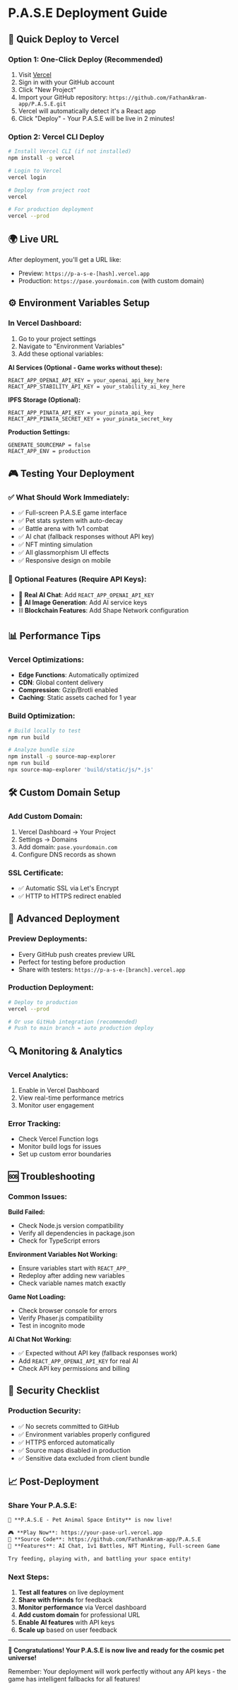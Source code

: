 # P.A.S.E Deployment Guide

## 🚀 Quick Deploy to Vercel

### Option 1: One-Click Deploy (Recommended)
1. Visit [Vercel](https://vercel.com)
2. Sign in with your GitHub account
3. Click "New Project"
4. Import your GitHub repository: `https://github.com/FathanAkram-app/P.A.S.E.git`
5. Vercel will automatically detect it's a React app
6. Click "Deploy" - Your P.A.S.E will be live in 2 minutes!

### Option 2: Vercel CLI Deploy
```bash
# Install Vercel CLI (if not installed)
npm install -g vercel

# Login to Vercel
vercel login

# Deploy from project root
vercel

# For production deployment
vercel --prod
```

## 🌍 Live URL
After deployment, you'll get a URL like:
- Preview: `https://p-a-s-e-[hash].vercel.app`
- Production: `https://pase.yourdomain.com` (with custom domain)

## ⚙️ Environment Variables Setup

### In Vercel Dashboard:
1. Go to your project settings
2. Navigate to "Environment Variables"
3. Add these optional variables:

**AI Services (Optional - Game works without these):**
```
REACT_APP_OPENAI_API_KEY = your_openai_api_key_here
REACT_APP_STABILITY_API_KEY = your_stability_ai_key_here
```

**IPFS Storage (Optional):**
```
REACT_APP_PINATA_API_KEY = your_pinata_api_key
REACT_APP_PINATA_SECRET_KEY = your_pinata_secret_key
```

**Production Settings:**
```
GENERATE_SOURCEMAP = false
REACT_APP_ENV = production
```

## 🎮 Testing Your Deployment

### ✅ What Should Work Immediately:
- ✅ Full-screen P.A.S.E game interface
- ✅ Pet stats system with auto-decay
- ✅ Battle arena with 1v1 combat
- ✅ AI chat (fallback responses without API key)
- ✅ NFT minting simulation
- ✅ All glassmorphism UI effects
- ✅ Responsive design on mobile

### 🔧 Optional Features (Require API Keys):
- 🤖 **Real AI Chat**: Add `REACT_APP_OPENAI_API_KEY`
- 🎨 **AI Image Generation**: Add AI service keys
- ⛓️ **Blockchain Features**: Add Shape Network configuration

## 📊 Performance Tips

### Vercel Optimizations:
- **Edge Functions**: Automatically optimized
- **CDN**: Global content delivery
- **Compression**: Gzip/Brotli enabled
- **Caching**: Static assets cached for 1 year

### Build Optimization:
```bash
# Build locally to test
npm run build

# Analyze bundle size
npm install -g source-map-explorer
npm run build
npx source-map-explorer 'build/static/js/*.js'
```

## 🛠️ Custom Domain Setup

### Add Custom Domain:
1. Vercel Dashboard → Your Project
2. Settings → Domains
3. Add domain: `pase.yourdomain.com`
4. Configure DNS records as shown

### SSL Certificate:
- ✅ Automatic SSL via Let's Encrypt
- ✅ HTTP to HTTPS redirect enabled

## 🚀 Advanced Deployment

### Preview Deployments:
- Every GitHub push creates preview URL
- Perfect for testing before production
- Share with testers: `https://p-a-s-e-[branch].vercel.app`

### Production Deployment:
```bash
# Deploy to production
vercel --prod

# Or use GitHub integration (recommended)
# Push to main branch = auto production deploy
```

## 🔍 Monitoring & Analytics

### Vercel Analytics:
1. Enable in Vercel Dashboard
2. View real-time performance metrics
3. Monitor user engagement

### Error Tracking:
- Check Vercel Function logs
- Monitor build logs for issues
- Set up custom error boundaries

## 🆘 Troubleshooting

### Common Issues:

**Build Failed:**
- Check Node.js version compatibility
- Verify all dependencies in package.json
- Check for TypeScript errors

**Environment Variables Not Working:**
- Ensure variables start with `REACT_APP_`
- Redeploy after adding new variables
- Check variable names match exactly

**Game Not Loading:**
- Check browser console for errors
- Verify Phaser.js compatibility
- Test in incognito mode

**AI Chat Not Working:**
- ✅ Expected without API key (fallback responses work)
- Add `REACT_APP_OPENAI_API_KEY` for real AI
- Check API key permissions and billing

## 🔐 Security Checklist

### Production Security:
- ✅ No secrets committed to GitHub
- ✅ Environment variables properly configured
- ✅ HTTPS enforced automatically
- ✅ Source maps disabled in production
- ✅ Sensitive data excluded from client bundle

## 📈 Post-Deployment

### Share Your P.A.S.E:
```markdown
🚀 **P.A.S.E - Pet Animal Space Entity** is now live!

🎮 **Play Now**: https://your-pase-url.vercel.app
🐙 **Source Code**: https://github.com/FathanAkram-app/P.A.S.E
🌟 **Features**: AI Chat, 1v1 Battles, NFT Minting, Full-screen Game

Try feeding, playing with, and battling your space entity!
```

### Next Steps:
1. **Test all features** on live deployment
2. **Share with friends** for feedback
3. **Monitor performance** via Vercel dashboard
4. **Add custom domain** for professional URL
5. **Enable AI features** with API keys
6. **Scale up** based on user feedback

---

**🎉 Congratulations! Your P.A.S.E is now live and ready for the cosmic pet universe!**

Remember: Your deployment will work perfectly without any API keys - the game has intelligent fallbacks for all features!